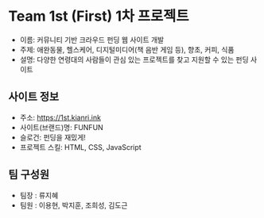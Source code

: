 # Team 1st (First) 1차 프로젝트
+ 이름: 커뮤니티 기반 크라우드 펀딩 웹 사이트 개발
+ 주제: 애완동물, 헬스케어, 디지털미디어(책 음반 게임 등), 향초, 커피, 식품
+ 설명: 다양한 연령대의 사람들이 관심 있는 프로젝트를 찾고 지원할 수 있는 펀딩 사이트

## 사이트 정보
+ 주소: https://1st.kianri.ink
+ 사이트(브랜드)명: FUNFUN 
+ 슬로건: 펀딩을 재밌게!
+ 프로젝트 스킬: HTML, CSS, JavaScript

## 팀 구성원
+ 팀장 : 류지혜
+ 팀원 : 이용현, 박지훈, 조희성, 김도근
